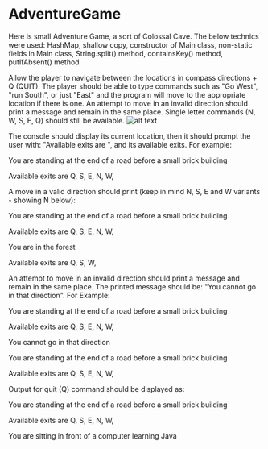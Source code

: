 # AdventureGame
Here is small Adventure Game, a sort of Colossal Cave. The below technics were used: HashMap, shallow copy, constructor of Main class, non-static fields in Main class, String.split() method, containsKey() method, putIfAbsent() method

Allow the player to navigate between the locations in compass directions + Q (QUIT). The player should be able to type commands such as "Go West", "run South", or just "East" and the program will move to the appropriate location if there is one.  An attempt to move in an invalid direction should print a message and remain in the same place. Single letter commands (N, W, S, E, Q) should still be available.
![alt text](https://disk.yandex.ru/i/YI-POAmeqlZ2XA)

The console should display its current location, then it should prompt the user with: "Available exits are ", and its available exits. For example:

You are standing at the end of a road before a small brick building

Available exits are Q, S, E, N, W, 

A move in a valid direction should print (keep in mind N, S, E and W variants - showing N below):

You are standing at the end of a road before a small brick building

Available exits are Q, S, E, N, W, 

You are in the forest

Available exits are Q, S, W, 

An attempt to move in an invalid direction should print a message and remain in the same place. The printed message should be: "You cannot go in that direction". For Example:

You are standing at the end of a road before a small brick building

Available exits are Q, S, E, N, W, 

You cannot go in that direction

You are standing at the end of a road before a small brick building

Available exits are Q, S, E, N, W, 

Output for quit (Q) command should be displayed as:

You are standing at the end of a road before a small brick building

Available exits are Q, S, E, N, W, 

You are sitting in front of a computer learning Java
